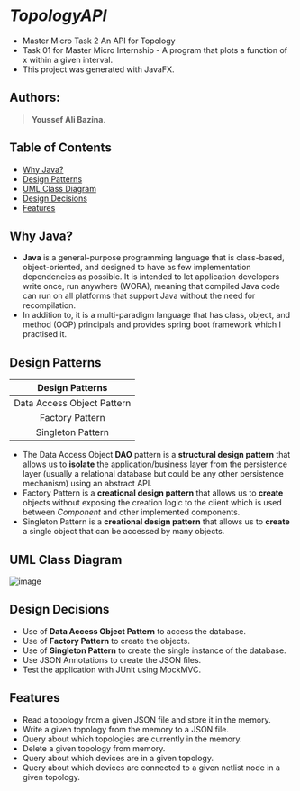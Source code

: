 # ***TopologyAPI***

- Master Micro Task 2 An API for Topology
- Task 01 for Master Micro Internship - A program that plots a function of x within a given interval.
- This project was generated with JavaFX.

## Authors:

> **Youssef Ali Bazina**.

## Table of Contents

- [Why Java?](#Why-Java?)
- [Design Patterns](#Design-Patterns)
- [UML Class Diagram](#UML-Class-Diagram)
- [Design Decisions](#Design-Decisions)
- [Features](#Features)

## Why Java?

- **Java** is a general-purpose programming language that is class-based, object-oriented, and designed to have as few
  implementation dependencies as possible.
  It is intended to let application developers write once, run anywhere (WORA), meaning that compiled Java code can run
  on all platforms that support Java without the need for recompilation.
- In addition to, it is a multi-paradigm language that has class, object, and method (OOP) principals and provides spring boot framework which I practised it.

## Design Patterns

|    **Design Patterns**     |
|:--------------------------:|
| Data Access Object Pattern |
|      Factory Pattern       |
|     Singleton Pattern      |

- The Data Access Object **DAO** pattern is a **structural design pattern** that allows us to **isolate** the
  application/business layer from the persistence layer (usually a relational database but could be any other
  persistence mechanism) using an abstract API.
- Factory Pattern is a **creational design pattern** that allows us to **create** objects without exposing the creation
  logic to the client which is used between *Component* and other implemented components.
- Singleton Pattern is a **creational design pattern** that allows us to **create** a single object that can be accessed
  by many objects.

## UML Class Diagram

![image](https://drive.google.com/uc?export=view&id=1BX6NsBvCjG4osCCAnpHAirWHWIeHilZ9)

## Design Decisions

- Use of **Data Access Object Pattern** to access the database.
- Use of **Factory Pattern** to create the objects.
- Use of **Singleton Pattern** to create the single instance of the database.
- Use JSON Annotations to create the JSON files.
- Test the application with JUnit using MockMVC.

## Features

- Read a topology from a given JSON file and store it in the memory.
- Write a given topology from the memory to a JSON file.
- Query about which topologies are currently in the memory.
- Delete a given topology from memory.
- Query about which devices are in a given topology.
- Query about which devices are connected to a given netlist node in a given topology.